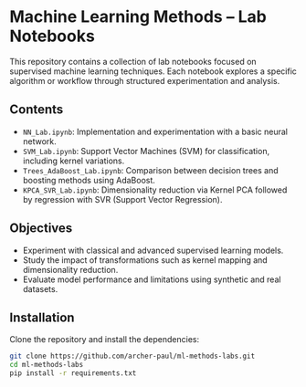 # Machine Learning Methods – Lab Notebooks

This repository contains a collection of lab notebooks focused on supervised machine learning techniques. Each notebook explores a specific algorithm or workflow through structured experimentation and analysis.

## Contents

- `NN_Lab.ipynb`: Implementation and experimentation with a basic neural network.
- `SVM_Lab.ipynb`: Support Vector Machines (SVM) for classification, including kernel variations.
- `Trees_AdaBoost_Lab.ipynb`: Comparison between decision trees and boosting methods using AdaBoost.
- `KPCA_SVR_Lab.ipynb`: Dimensionality reduction via Kernel PCA followed by regression with SVR (Support Vector Regression).

## Objectives

- Experiment with classical and advanced supervised learning models.
- Study the impact of transformations such as kernel mapping and dimensionality reduction.
- Evaluate model performance and limitations using synthetic and real datasets.

## Installation

Clone the repository and install the dependencies:

```bash
git clone https://github.com/archer-paul/ml-methods-labs.git
cd ml-methods-labs
pip install -r requirements.txt
